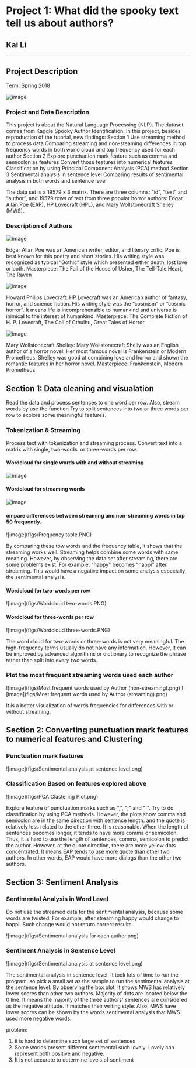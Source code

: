 # Project 1: What did the spooky text tell us about authors?
## Kai Li

----

## Project Description
Term: Spring 2018


![image](figs/sppooooky.jpg)
### Project and Data Description
This project is about the Natural Language Processing (NLP). The dataset comes from Kaggle Spooky Author Identification. In this project, besides reproduction of the tutorial, new findings:
Section 1
Use streaming method to process data
Comparing streaming and non-steaming differences in top frequency words in both world cloud and top frequency used for each author
Section 2
Explore punctuation mark feature such as comma and semicolon as features
Convert those features into numerical features
Classification by using Principal Component Analysis (PCA) method 
Section 3
Sentimental analysis in sentence level
Comparing results of sentimental analysis in both words and sentence level

The data set is a 19579 x 3 matrix. There are three columns: “id”, “text” and “author”, and 19579 rows of text from three popular horror authors: Edgar Allan Poe (EAP), HP Lovecraft (HPL), and Mary Wollstonecraft Shelley (MWS).

### Description of Authors

![image](figs/Edgar_Allan_Poe_dangerreotype.jpg)

Edgar Allan Poe was an American writer, editor, and literary critic. Poe is best known for this poetry and short stories. His writing style was recognized as typical “Gothic” style which presented either death, lost love or both. 
Masterpiece: The Fall of the House of Usher, The Tell-Tale Heart, The Raven

![image](figs/330px_H._P._Lovecraft,_June_1934.jpg)

Howard Philips Lovecraft: 
HP Lovecraft was an American author of fantasy, horror, and science fiction. His writing style was the “cosmism” or “cosmic horror”. It means life is incomprehensible to humankind and universe is inimical to the interest of humankind.
Masterpiece: The Complete Fiction of H. P. Lovecraft, The Call of Cthulhu, Great Tales of Horror

![image](figs/330px-RothwellMaryShelley.jpg)

Mary Wollstonecraft Shelley:
Mary Wollstonecraft Shelly was an English author of a horror novel. Her most famous novel is Frankenstein or Modern Prometheus. Shelley was good at combining love and horror and shown the romantic features in her horror novel.
Masterpiece: Frankenstein, Modern Prometheus

## Section 1: Data cleaning and visualation
Read the data and process sentences to one word per row. 
Also, stream words by use the function
Try to split sentences into two or three words per row to explore some meaningful features.

### Tokenization & Streaming
Process text with tokenization and streaming process. Convert text into a matrix with single, two-words, or three-words per row. 

#### Wordcloud for single words with and without streaming
![image](figs/Wodcloud_all.PNG)
#### Wordcloud for streaming words
![image](figs/Wordcloud_streamingWords.PNG)
#### ompare differences between streaming and non-streaming words in top 50 frequently.
![image](figs/Frequency table.PNG)

By comparing these tow words and the frequency table, it shows that the streaming works well. Streaming helps combine some words with same meaning. However, by observing the data set after streaming, there are some problems exist. For example, "happy" becomes "happi" after streaming. This would have a negative impact on some analysis especially the sentimental analysis.

#### Wordcloud for two-words per row
![image](figs/Wordcloud two-words.PNG)
#### Wordcloud for three-words per row
![image](figs/Wordcloud three-words.PNG)

The word cloud for two-words or three-words is not very meaningful. The high-frequency terms usually do not have any information. However, it can be improved by advanced algorithms or dictionary to recognize the phrase rather than split into every two words.

### Plot the most frequent streaming words used each author
![image](figs/Most frequent words used by Author (non-streaming).png)
![image](figs/Most frequent words used by Author (streaming).png)

It is a better visualization of words frequencies for differences with or without streaming.

## Section 2: Converting punctuation mark features to numerical features and Clustering
### Punctuation mark features
![image](figs/Sentimental analysis at sentence level.png)

### Classification Based on features explored above
![image](figs/PCA Clastering Plot.png)

Explore feature of punctuation marks such as ",", ";" and "'". Try to do classification by using PCA methods. However, the plots show comma and semicolon are in the same direction with sentence length. and the quote is relatively less related to the other three.
It is reasonable. When the length of sentences becomes longer, it tends to have more comma or semicolon. Thus, it is hard to use the length of sentences, comma, semicolon to predict the author. However, at the quote direction, there are more yellow dots concentrated. It means EAP tends to use more quote than other two authors. In other words, EAP would have more dialogs than the other two authors.

## Section 3: Sentiment Analysis
### Sentimental Analysis in Word Level
Do not use the streamed data for the sentimental analysis, because some words are twisted. For example, after streaming happy would change to happi. Such change would not return correct results.

![image](figs/Sentimental analysis for each author.png)

### Sentiment Analysis in Sentence Level
![image](figs/Sentimental analysis at sentence level.png)

The sentimental analysis in sentence level:
It took lots of time to run the program, so pick a small set as the sample to run the sentimental analysis at the sentence level. By observing the box plot, it shows MWS has relatively lower scores than other two authors. Majority of dots are located below the 0 line. It means the majority of the three authors' sentences are considered as the negative attitude. It matches their writing style. Also, MWS have lower scores can be shown by the words sentimental analysis that MWS used more negative words. 

problem:
1. it is hard to determine such large set of sentences
2. Some worlds present different sentimental such lovely. Lovely can represent both positive and negative.
3. It is not accurate to determine levels of sentiment
